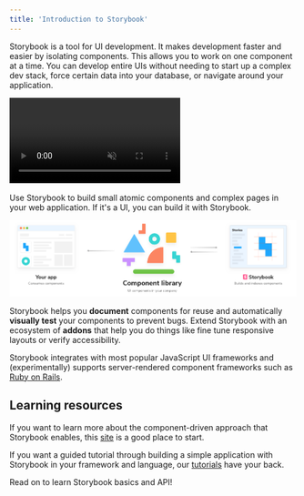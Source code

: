 ```yaml
---
title: 'Introduction to Storybook'
---
```


Storybook is a tool for UI development. It makes development faster and easier by isolating components. This allows you to work on one component at a time. You can develop entire UIs without needing to start up a complex dev stack, force certain data into your database, or navigate around your application.

<video autoPlay muted playsInline loop>
  <source
    src="storybook-hero-video-optimized-lg.mp4"
    type="video/mp4"
  />
</video>

Use Storybook to build small atomic components and complex pages in your web application. If it's a UI, you can build it with Storybook.

![Storybook relationship](./storybook-relationship.png)

Storybook helps you **document** components for reuse and automatically **visually test** your components to prevent bugs. Extend Storybook with an ecosystem of **addons** that help you do things like fine tune responsive layouts or verify accessibility.

Storybook integrates with most popular JavaScript UI frameworks and (experimentally) supports server-rendered component frameworks such as [Ruby on Rails](https://rubyonrails.org/).

## Learning resources

If you want to learn more about the component-driven approach that Storybook enables, this [site](http://componentdriven.org) is a good place to start.

If you want a guided tutorial through building a simple application with Storybook in your framework and language, our [tutorials](https://storybook.js.org/tutorials/) have your back.

Read on to learn Storybook basics and API!
